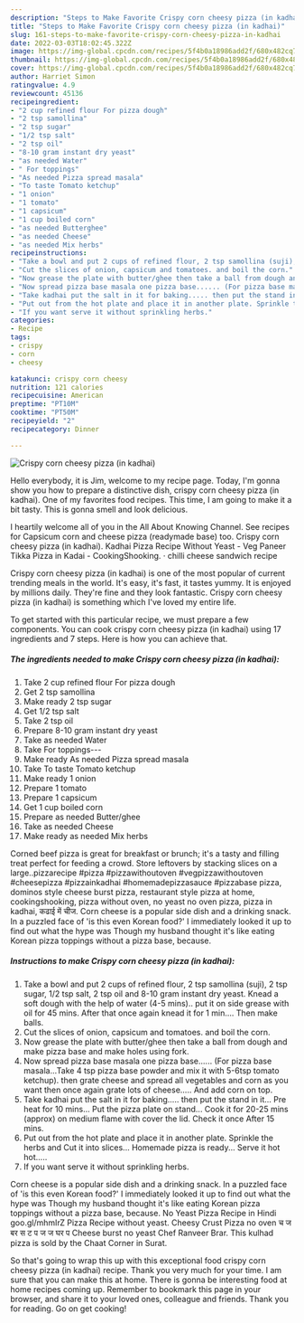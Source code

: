 ```yaml
---
description: "Steps to Make Favorite Crispy corn cheesy pizza (in kadhai)"
title: "Steps to Make Favorite Crispy corn cheesy pizza (in kadhai)"
slug: 161-steps-to-make-favorite-crispy-corn-cheesy-pizza-in-kadhai
date: 2022-03-03T18:02:45.322Z
image: https://img-global.cpcdn.com/recipes/5f4b0a18986add2f/680x482cq70/crispy-corn-cheesy-pizza-in-kadhai-recipe-main-photo.jpg
thumbnail: https://img-global.cpcdn.com/recipes/5f4b0a18986add2f/680x482cq70/crispy-corn-cheesy-pizza-in-kadhai-recipe-main-photo.jpg
cover: https://img-global.cpcdn.com/recipes/5f4b0a18986add2f/680x482cq70/crispy-corn-cheesy-pizza-in-kadhai-recipe-main-photo.jpg
author: Harriet Simon
ratingvalue: 4.9
reviewcount: 45136
recipeingredient:
- "2 cup refined flour For pizza dough"
- "2 tsp samollina"
- "2 tsp sugar"
- "1/2 tsp salt"
- "2 tsp oil"
- "8-10 gram instant dry yeast"
- "as needed Water"
- " For toppings"
- "As needed Pizza spread masala"
- "To taste Tomato ketchup"
- "1 onion"
- "1 tomato"
- "1 capsicum"
- "1 cup boiled corn"
- "as needed Butterghee"
- "as needed Cheese"
- "as needed Mix herbs"
recipeinstructions:
- "Take a bowl and put 2 cups of refined flour, 2 tsp samollina (suji), 2 tsp sugar, 1/2 tsp salt, 2 tsp oil and 8-10 gram instant dry yeast. Knead a soft dough with the help of water (4-5 mins).. put it on side grease with oil for 45 mins. After that once again knead it for 1 min.... Then make balls."
- "Cut the slices of onion, capsicum and tomatoes. and boil the corn."
- "Now grease the plate with butter/ghee then take a ball from dough and make pizza base and make holes using fork."
- "Now spread pizza base masala one pizza base...... (For pizza base masala...Take 4 tsp pizza base powder and mix it with 5-6tsp tomato ketchup). then grate cheese and spread all vegetables and corn as you want then once again grate lots of cheese..... And add corn on top."
- "Take kadhai put the salt in it for baking..... then put the stand in it... Pre heat for 10 mins... Put the pizza plate on stand... Cook it for 20-25 mins (approx) on medium flame with cover the lid. Check it once After 15 mins."
- "Put out from the hot plate and place it in another plate. Sprinkle the herbs and Cut it into slices... Homemade pizza is ready... Serve it hot hot....."
- "If you want serve it without sprinkling herbs."
categories:
- Recipe
tags:
- crispy
- corn
- cheesy

katakunci: crispy corn cheesy 
nutrition: 121 calories
recipecuisine: American
preptime: "PT10M"
cooktime: "PT50M"
recipeyield: "2"
recipecategory: Dinner

---
```



![Crispy corn cheesy pizza (in kadhai)](https://img-global.cpcdn.com/recipes/5f4b0a18986add2f/680x482cq70/crispy-corn-cheesy-pizza-in-kadhai-recipe-main-photo.jpg)

Hello everybody, it is Jim, welcome to my recipe page. Today, I'm gonna show you how to prepare a distinctive dish, crispy corn cheesy pizza (in kadhai). One of my favorites food recipes. This time, I am going to make it a bit tasty. This is gonna smell and look delicious.

I heartily welcome all of you in the All About Knowing Channel. See recipes for Capsicum corn and cheese pizza (readymade base) too. Crispy corn cheesy pizza (in kadhai). Kadhai Pizza Recipe Without Yeast - Veg Paneer Tikka Pizza in Kadai - CookingShooking. · chilli cheese sandwich recipe

Crispy corn cheesy pizza (in kadhai) is one of the most popular of current trending meals in the world. It's easy, it's fast, it tastes yummy. It is enjoyed by millions daily. They're fine and they look fantastic. Crispy corn cheesy pizza (in kadhai) is something which I've loved my entire life.


To get started with this particular recipe, we must prepare a few components. You can cook crispy corn cheesy pizza (in kadhai) using 17 ingredients and 7 steps. Here is how you can achieve that.

<!--inarticleads1-->

##### The ingredients needed to make Crispy corn cheesy pizza (in kadhai):

1. Take 2 cup refined flour For pizza dough
1. Get 2 tsp samollina
1. Make ready 2 tsp sugar
1. Get 1/2 tsp salt
1. Take 2 tsp oil
1. Prepare 8-10 gram instant dry yeast
1. Take as needed Water
1. Take  For toppings---
1. Make ready As needed Pizza spread masala
1. Take To taste Tomato ketchup
1. Make ready 1 onion
1. Prepare 1 tomato
1. Prepare 1 capsicum
1. Get 1 cup boiled corn
1. Prepare as needed Butter/ghee
1. Take as needed Cheese
1. Make ready as needed Mix herbs


Corned beef pizza is great for breakfast or brunch; it&#39;s a tasty and filling treat perfect for feeding a crowd. Store leftovers by stacking slices on a large..pizzarecipe #pizza #pizzawithoutoven #vegpizzawithoutoven #cheesepizza #pizzainkadhai #homemadepizzasauce #pizzabase pizza, dominos style cheese burst pizza, restaurant style pizza at home, cookingshooking, pizza without oven, no yeast no oven pizza, pizza in kadhai, कढाई में चीज. Corn cheese is a popular side dish and a drinking snack. In a puzzled face of &#39;is this even Korean food?&#39; I immediately looked it up to find out what the hype was Though my husband thought it&#39;s like eating Korean pizza toppings without a pizza base, because. 

<!--inarticleads2-->

##### Instructions to make Crispy corn cheesy pizza (in kadhai):

1. Take a bowl and put 2 cups of refined flour, 2 tsp samollina (suji), 2 tsp sugar, 1/2 tsp salt, 2 tsp oil and 8-10 gram instant dry yeast. Knead a soft dough with the help of water (4-5 mins).. put it on side grease with oil for 45 mins. After that once again knead it for 1 min.... Then make balls.
1. Cut the slices of onion, capsicum and tomatoes. and boil the corn.
1. Now grease the plate with butter/ghee then take a ball from dough and make pizza base and make holes using fork.
1. Now spread pizza base masala one pizza base...... (For pizza base masala...Take 4 tsp pizza base powder and mix it with 5-6tsp tomato ketchup). then grate cheese and spread all vegetables and corn as you want then once again grate lots of cheese..... And add corn on top.
1. Take kadhai put the salt in it for baking..... then put the stand in it... Pre heat for 10 mins... Put the pizza plate on stand... Cook it for 20-25 mins (approx) on medium flame with cover the lid. Check it once After 15 mins.
1. Put out from the hot plate and place it in another plate. Sprinkle the herbs and Cut it into slices... Homemade pizza is ready... Serve it hot hot.....
1. If you want serve it without sprinkling herbs.


Corn cheese is a popular side dish and a drinking snack. In a puzzled face of &#39;is this even Korean food?&#39; I immediately looked it up to find out what the hype was Though my husband thought it&#39;s like eating Korean pizza toppings without a pizza base, because. No Yeast Pizza Recipe in Hindi goo.gl/mhmIrZ Pizza Recipe without yeast. Cheesy Crust Pizza no oven च ज बर स ट प ज ज घर प Cheese burst no yeast Chef Ranveer Brar. This kulhad pizza is sold by the Chaat Corner in Surat. 

So that's going to wrap this up with this exceptional food crispy corn cheesy pizza (in kadhai) recipe. Thank you very much for your time. I am sure that you can make this at home. There is gonna be interesting food at home recipes coming up. Remember to bookmark this page in your browser, and share it to your loved ones, colleague and friends. Thank you for reading. Go on get cooking!
